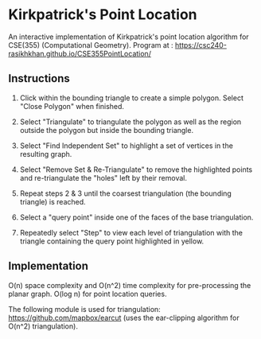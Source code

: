 # Kirkpatrick's Point Location
An interactive implementation of Kirkpatrick's point location algorithm for CSE(355) (Computational Geometry).
Program at : https://csc240-rasikhkhan.github.io/CSE355PointLocation/ 

## Instructions

1) Click within the bounding triangle to create a simple polygon. Select "Close Polygon" when finished. 

2) Select "Triangulate" to triangulate the polygon as well as the region outside the polygon but inside the bounding triangle. 

3) Select "Find Independent Set" to highlight a set of vertices in the resulting graph. 

4) Select "Remove Set & Re-Triangulate" to remove the highlighted points and re-triangulate the "holes" left by their removal. 

5) Repeat steps 2 & 3 until the coarsest triangulation (the bounding triangle) is reached. 

6) Select a "query point" inside one of the faces of the base triangulation. 

7) Repeatedly select "Step" to view each level of triangulation with the triangle containing the query point highlighted in yellow. 

## Implementation

O(n) space complexity and O(n^2) time complexity for pre-processing the planar graph. O(log n) for point location queries. 

The following module is used for triangulation: https://github.com/mapbox/earcut (uses the ear-clipping algorithm for O(n^2) triangulation).   
